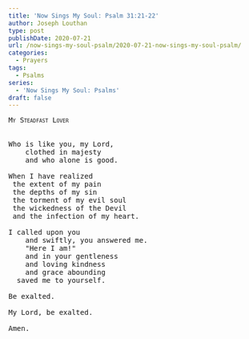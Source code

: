 ```yaml
---
title: 'Now Sings My Soul: Psalm 31:21-22'
author: Joseph Louthan
type: post
publishDate: 2020-07-21
url: /now-sings-my-soul-psalm/2020-07-21-now-sings-my-soul-psalm/
categories:
  - Prayers
tags:
  - Psalms
series:
  - 'Now Sings My Soul: Psalms'
draft: false
---
```

<pre>
<div style="font-variant: small-caps;">My Steadfast Lover</div>
&nbsp;
Who is like you, my Lord,
	clothed in majesty
	and who alone is good.

When I have realized
 the extent of my pain
 the depths of my sin
 the torment of my evil soul
 the wickedness of the Devil
 and the infection of my heart.

I called upon you
	and swiftly, you answered me.
	"Here I am!"
	and in your gentleness
	and loving kindness
	and grace abounding
  saved me to yourself.

Be exalted.

My Lord, be exalted.

Amen.
</pre>